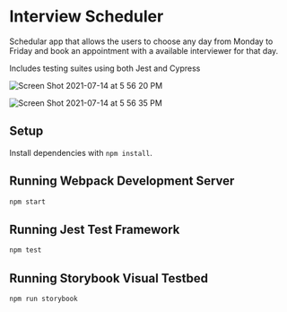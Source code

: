 # Interview Scheduler

Schedular app that allows the users to choose any day from Monday to Friday and book an appointment with a available interviewer for that day. 

Includes testing suites using both Jest and Cypress

![Screen Shot 2021-07-14 at 5 56 20 PM](https://user-images.githubusercontent.com/44916074/125711437-5a7a1153-d803-4ef1-a985-d844e2206d01.png)

![Screen Shot 2021-07-14 at 5 56 35 PM](https://user-images.githubusercontent.com/44916074/125711441-66d1ae77-6271-42ef-8003-caef899f0159.png)


## Setup

Install dependencies with `npm install`.

## Running Webpack Development Server

```sh
npm start
```

## Running Jest Test Framework

```sh
npm test
```

## Running Storybook Visual Testbed

```sh
npm run storybook
```
